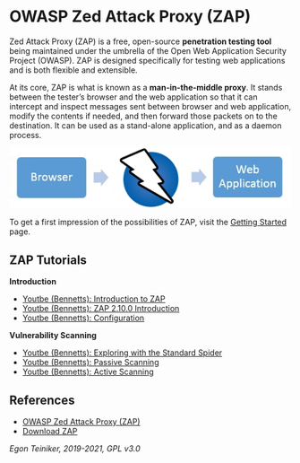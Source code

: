 # OWASP Zed Attack Proxy (ZAP)

Zed Attack Proxy (ZAP) is a free, open-source **penetration testing tool** being maintained under the umbrella of 
the Open Web Application Security Project (OWASP). 
ZAP is designed specifically for testing web applications and is both flexible and extensible.

At its core, ZAP is what is known as a **man-in-the-middle proxy**. 
It stands between the tester’s browser and the web application so that it can intercept and inspect messages sent 
between browser and web application, modify the contents if needed, and then forward those packets on to the 
destination. It can be used as a stand-alone application, and as a daemon process.

![ZAP Broxy](browser-no-proxy.png)

To get a first impression of the possibilities of ZAP, visit the 
[Getting Started](https://www.zaproxy.org/getting-started/) page.



## ZAP Tutorials 
**Introduction**
* [Youtbe (Bennetts): Introduction to ZAP](https://youtu.be/CxjHGWk4BCs)
* [Youtbe (Bennetts): ZAP 2.10.0 Introduction](https://youtu.be/rrVr-_-y6Xo)
* [Youtbe (Bennetts): Configuration](https://youtu.be/EIUlCknXMSI)

**Vulnerability Scanning**
* [Youtbe (Bennetts): Exploring with the Standard Spider](https://youtu.be/mz2nhYpU-sw)
* [Youtbe (Bennetts): Passive Scanning](https://youtu.be/Rx42kyrB0nk)
* [Youtbe (Bennetts): Active Scanning](https://youtu.be/z2r4xGMQlys)



## References
* [OWASP Zed Attack Proxy (ZAP)](https://www.zaproxy.org/)
* [Download ZAP](https://www.zaproxy.org/download/)

*Egon Teiniker, 2019-2021, GPL v3.0*